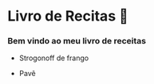 # Livro de Recitas :book:



### Bem vindo ao meu livro de receitas

* Strogonoff de frango

* Pavê 
